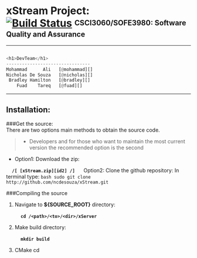 [id1]: <https://magnum.travis-ci.com/ncdesouza/xstream.svg?token=WZRVmSR43sduJMwFxmyr>
[id2]: <https://github.com/100481185/CSCI3060-SOFE3980-Project/archive/master.zip>     
[wdgt]: (https://magnum.travis-ci.com/ncdesouza/xstream)
[@Mohammad]: <mohammad.ali3@uoit.net>   
[@Nicholas]: <nicholas.desouza@uoit.net>
[@Bradley]: <bradley.hamilton@uoit.net>
[@Fuad]: <fuad.tareq@uoit.net>  

xStream Project: <br> [![Build Status](https://magnum.travis-ci.com/ncdesouza/xstream.svg?token=WZRVmSR43sduJMwFxmyr)][wdgt]  <sup><sub>CSCI3060/SOFE3980: Software Quality and Assurance</sub></sup>
=================

---



```python 

<h1>DevTeam</h1>        
--------------------------------                  
Mohammad      Ali   [@mohammad][]     
Nicholas De Souza   [@nicholas][]     
 Bradley Hamilton   [@bradley][]     
    Fuad    Tareq   [@fuad][]                       

```
             
---             
Installation:           
-------------           
###Get the source:          
There are two options main methods to obtain the source code.  
>   * Developers and for those who want to maintain the most current version the recommended  option is the second  
>

* Option1: Download the zip:

&nbsp;&nbsp;&nbsp;&nbsp;__`/[ [xStream.zip][id2] /]`__ 
&nbsp;&nbsp;&nbsp;&nbsp; Option2: Clone the github repository:
    In terminal type:
     ```bash
      sudo git clone http://github.com/ncdesouza/xStream.git
      ```
   
    
###Compiling the source

   

1. Navigate to __${SOURCE_ROOT}__ directory:

    &nbsp;&nbsp;&nbsp;&nbsp;__`cd /<path>/<to>/<dir>/xServer`__

2. Make build directory:

    &nbsp;&nbsp;&nbsp;&nbsp;__`mkdir build`__
    
3. CMake
    cd  





 
